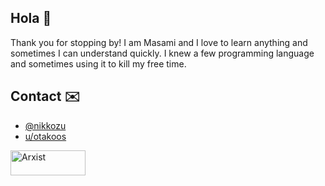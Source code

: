 ## Hola :wave:

Thank you for stopping by! I am Masami and I love to learn anything and sometimes I can understand quickly. I knew a few programming language and sometimes using it to kill my free time.

## Contact :envelope:

* [@nikkozu](https://twitter.com/nikkozu/)
* [u/otakoos](https://reddit.com/u/otakoos/)

<a href="https://arxist.id/tip/masami" target="_blank">
   <img alt="Arxist" src="https://raw.githubusercontent.com/nikkozu/nikkozu/main/buttons.png" width="120" height="40">
</a>
